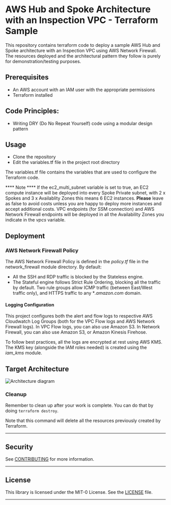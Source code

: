 # AWS Hub and Spoke Architecture with an Inspection VPC - Terraform Sample

This repository contains terraform code to deploy a sample AWS Hub and Spoke architecture with an Inspection VPC using AWS Network Firewall. The resources deployed and the architectural pattern they follow is purely for demonstration/testing  purposes.

## Prerequisites
- An AWS account with an IAM user with the appropriate permissions
- Terraform installed

## Code Principles:
- Writing DRY (Do No Repeat Yourself) code using a modular design pattern

## Usage
- Clone the repository
- Edit the variables.tf file in the project root directory

The variables.tf file contains the variables that are used to configure the Terraform code.

**** Note **** If the ec2_multi_subnet variable is set to true, an EC2 compute instance will be deployed into every Spoke Private subnet, with 2 x Spokes and 3 x Availablity Zones this means 6 EC2 instances. **Please** leave as false to avoid costs unless you are happy to deploy more instances and accept additional costs. 
VPC endpoints (for SSM connection) and AWS Network Firewall endpoints will be deployed in all the Availability Zones you indicate in the *vpcs* variable.

## Deployment

### AWS Network Firewall Policy

The AWS Network Firewall Policy is defined in the *policy.tf* file in the network_firewall module directory. By default:

- All the SSH and RDP traffic is blocked by the Stateless engine.
- The Stateful engine follows Strict Rule Ordering, blocking all the traffic by default. Two rule groups allow ICMP traffic (between East/West traffic only), and HTTPS traffic to any **.amazon.com* domain.

#### Logging Configuration

This project configures both the alert and flow logs to respective AWS Cloudwatch Log Groups (both for the VPC Flow logs and AWS Network Firewall logs). In VPC Flow logs, you can also use Amazon S3. In Network Firewall, you can also use Amazon S3, or Amazon Kinesis Firehose.

To follow best practices, all the logs are encrypted at rest using AWS KMS. The KMS key (alongside the IAM roles needed) is created using the *iam_kms* module.

## Target Architecture

![Architecture diagram](./images/architecture_diagram.png)

### Cleanup

Remember to clean up after your work is complete. You can do that by doing `terraform destroy`.

Note that this command will delete all the resources previously created by Terraform.

------

## Security

See [CONTRIBUTING](https://github.com/aws-samples/aws-network-firewall-terraform/blob/main/CONTRIBUTING.md#security-issue-notifications) for more information.

------

## License

This library is licensed under the MIT-0 License. See the [LICENSE](https://github.com/aws-samples/aws-network-firewall-terraform/blob/main/LICENSE) file.

------